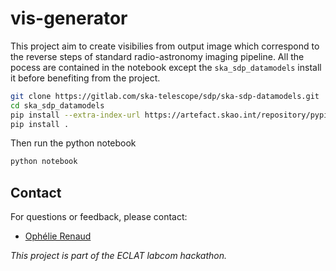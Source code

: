 # vis-generator

This project aim to create visibilies from output image which correspond to the reverse steps of standard radio-astronomy imaging pipeline. All the pocess are contained in the notebook except the `ska_sdp_datamodels` install it before benefiting from the project.
```bash
git clone https://gitlab.com/ska-telescope/sdp/ska-sdp-datamodels.git
cd ska_sdp_datamodels
pip install --extra-index-url https://artefact.skao.int/repository/pypi-internal/simple ska-telmodel
pip install .
```
Then run the python notebook
```bash
python notebook
```

## Contact  

For questions or feedback, please contact:  
- [Ophélie Renaud](mailto:ophelie.renaud@ens-paris-saclay.fr)

*This project is part of the ECLAT labcom hackathon.*

